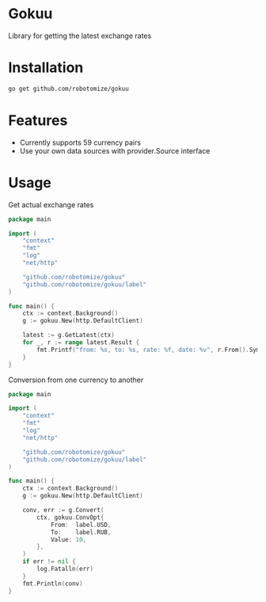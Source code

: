 # Gokuu
Library for getting the latest exchange rates

# Installation
```bash
go get github.com/robotomize/gokuu
```
# Features
* Currently supports 59 currency pairs
* Use your own data sources with provider.Source interface

# Usage

Get actual exchange rates
```go
package main

import (
	"context"
	"fmt"
	"log"
	"net/http"

	"github.com/robotomize/gokuu"
	"github.com/robotomize/gokuu/label"
)

func main() {
	ctx := context.Background()
	g := gokuu.New(http.DefaultClient)

	latest := g.GetLatest(ctx)
	for _, r := range latest.Result {
		fmt.Printf("from: %s, to: %s, rate: %f, date: %v", r.From().Symbol, r.To().Symbol, r.Rate(), r.Time())
	}
}
```

Conversion from one currency to another
```go
package main

import (
	"context"
	"fmt"
	"log"
	"net/http"

	"github.com/robotomize/gokuu"
	"github.com/robotomize/gokuu/label"
)

func main() {
	ctx := context.Background()
	g := gokuu.New(http.DefaultClient)

	conv, err := g.Convert(
		ctx, gokuu.ConvOpt{
			From:  label.USD,
			To:    label.RUB,
			Value: 10,
		},
	)
	if err != nil {
		log.Fatalln(err)
	}
	fmt.Println(conv)
}
```
